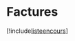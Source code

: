 # Factures

[!include[listeencours](factures.listeencours.autogen.md)]






























































































